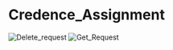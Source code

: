 # Credence_Assignment
![Delete_request](https://user-images.githubusercontent.com/77108169/152811711-b1e218f3-56b0-4e80-acdb-ad601c0796a7.png)
![Get_Request](https://user-images.githubusercontent.com/77108169/152812748-bf272327-b58a-4966-b7ed-eba9adbf3722.png)
